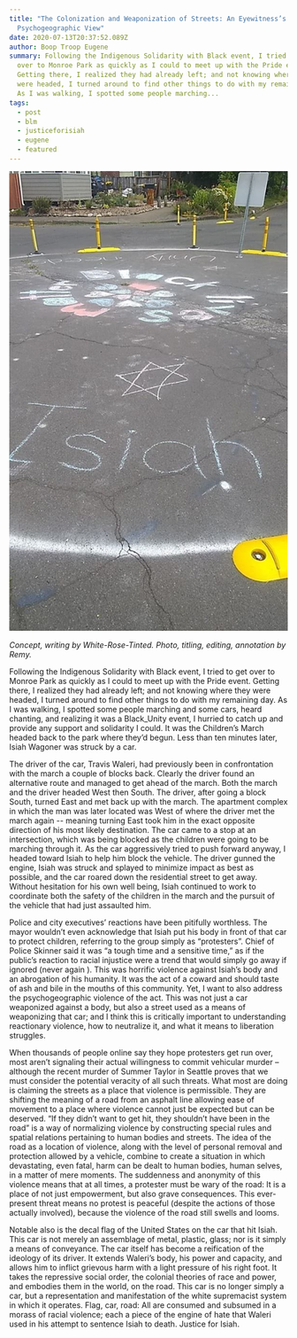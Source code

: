 ```yaml
---
title: "The Colonization and Weaponization of Streets: An Eyewitness’s
  Psychogeographic View"
date: 2020-07-13T20:37:52.089Z
author: Boop Troop Eugene
summary: Following the Indigenous Solidarity with Black event, I tried to get
  over to Monroe Park as quickly as I could to meet up with the Pride event.
  Getting there, I realized they had already left; and not knowing where they
  were headed, I turned around to find other things to do with my remaining day.
  As I was walking, I spotted some people marching...
tags:
  - post
  - blm
  - justiceforisiah
  - eugene
  - featured
---
```

![](/static/img/108594064_137372461355638_2071671619039734465_o-1-.jpg)

*Concept, writing by White-Rose-Tinted. Photo, titling, editing, annotation by Remy.*

Following the Indigenous Solidarity with Black event, I tried to get over to Monroe Park as quickly as I could to meet up with the Pride event. Getting there, I realized they had already left; and not knowing where they were headed, I turned around to find other things to do with my remaining day. As I was walking, I spotted some people marching and some cars, heard chanting, and realizing it was a Black_Unity event, I hurried to catch up and provide any support and solidarity I could. It was the Children’s March headed back to the park where they’d begun. Less than ten minutes later, Isiah Wagoner was struck by a car.

The driver of the car, Travis Waleri, had previously been in confrontation with the march a couple of blocks back. Clearly the driver found an alternative route and managed to get ahead of the march. Both the march and the driver headed West then South. The driver, after going a block South, turned East and met back up with the march. The apartment complex in which the man was later located was West of where the driver met the march again -- meaning turning East took him in the exact opposite direction of his most likely destination. The car came to a stop at an intersection, which was being blocked as the children were going to be marching through it. As the car aggressively tried to push forward anyway, I headed toward Isiah to help him block the vehicle. The driver gunned the engine, Isiah was struck and splayed to minimize impact as best as possible, and the car roared down the residential street to get away. Without hesitation for his own well being, Isiah continued to work to coordinate both the safety of the children in the march and the pursuit of the vehicle that had just assaulted him.

Police and city executives’ reactions have been pitifully worthless. The mayor wouldn’t even acknowledge that Isiah put his body in front of that car to protect children, referring to the group simply as “protesters”. Chief of Police Skinner said it was “a tough time and a sensitive time,” as if the public’s reaction to racial injustice were a trend that would simply go away if ignored (never again ). This was horrific violence against Isiah’s body and an abrogation of his humanity. It was the act of a coward and should taste of ash and bile in the mouths of this community. Yet, I want to also address the psychogeographic violence of the act. This was not just a car weaponized against a body, but also a street used as a means of weaponizing that car; and I think this is critically important to understanding reactionary violence, how to neutralize it, and what it means to liberation struggles.

When thousands of people online say they hope protesters get run over, most aren’t signaling their actual willingness to commit vehicular murder – although the recent murder of Summer Taylor in Seattle proves that we must consider the potential veracity of all such threats. What most are doing is claiming the streets as a place that violence is permissible. They are shifting the meaning of a road from an asphalt line allowing ease of movement to a place where violence cannot just be expected but can be deserved. “If they didn’t want to get hit, they shouldn’t have been in the road” is a way of normalizing violence by constructing special rules and spatial relations pertaining to human bodies and streets. The idea of the road as a location of violence, along with the level of personal removal and protection allowed by a vehicle, combine to create a situation in which devastating, even fatal, harm can be dealt to human bodies, human selves, in a matter of mere moments. The suddenness and anonymity of this violence means that at all times, a protester must be wary of the road: It is a place of not just empowerment, but also grave consequences. This ever-present threat means no protest is peaceful (despite the actions of those actually involved), because the violence of the road still swells and looms.

Notable also is the decal flag of the United States on the car that hit Isiah. This car is not merely an assemblage of metal, plastic, glass; nor is it simply a means of conveyance. The car itself has become a reification of the ideology of its driver. It extends Waleri’s body, his power and capacity, and allows him to inflict grievous harm with a light pressure of his right foot. It takes the repressive social order, the colonial theories of race and power, and embodies them in the world, on the road. This car is no longer simply a car, but a representation and manifestation of the white supremacist system in which it operates. Flag, car, road: All are consumed and subsumed in a morass of racial violence; each a piece of the engine of hate that Waleri used in his attempt to sentence Isiah to death. Justice for Isiah.